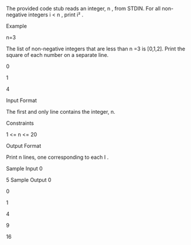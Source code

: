 The provided code stub reads an integer, n , from STDIN. For all non-negative integers i < n , print i² .

Example

n=3

The list of non-negative integers that are less than n =3  is [0,1,2]. Print the square of each number on a separate line.

0

1

4

Input Format

The first and only line contains the integer, n.

Constraints

1 <= n <= 20


Output Format

Print n lines, one corresponding to each I .

Sample Input 0

5
Sample Output 0

0

1

4

9

16
